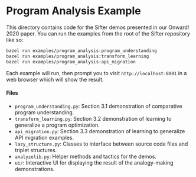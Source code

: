# Program Analysis Example
This directory contains code for the Sifter demos presented in our Onward!
2020 paper.  You can run the examples from the root of the Sifter repository
like
so:
```bash
bazel run examples/program_analysis:program_understanding
bazel run examples/program_analysis:transform_learning
bazel run examples/program_analysis:api_migration
```
Each example will run, then prompt you to visit `http://localhost:8001` in a
web browser which will show the result.

#### Files
* `program_understanding.py`: Section 3.1 demonstration of comparative program
  understanding.
* `transform_learning.py`: Section 3.2 demonstration of learning to generalize
  a program optimization.
* `api_migration.py`: Section 3.3 demonstration of learning to generalize
  API migration examples.
* `lazy_structure.py`: Classes to interface between source code files and
  triplet structures.
* `analyzelib.py`: Helper methods and tactics for the demos.
* `ui/`: Interactive UI for displaying the result of the analogy-making
  demonstrations.
